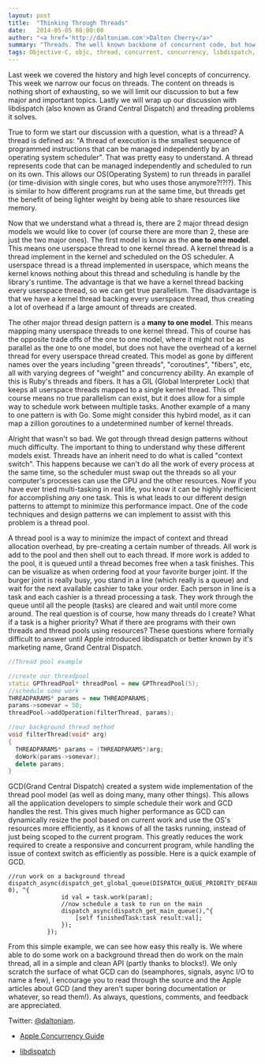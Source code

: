 ```yaml
---
layout: post
title:  "Thinking Through Threads"
date:   2014-05-05 08:00:00
author: "<a href='http://daltoniam.com'>Dalton Cherry</a>"
summary: "Threads. The well known backbone of concurrent code, but how much do we really know about them? This week we explore threads and their common design models, all leading up to our grand threading library, libdispatch."
tags: Objective-C, objc, thread, concurrent, concurrency, libdispatch, queue, pool
---
```


Last week we covered the history and high level concepts of concurrency. This week we narrow our focus on threads. The content on threads is nothing short of exhausting, so we will limit our discussion to but a few major and important topics. Lastly we will wrap up our discussion with libdispatch (also known as Grand Central Dispatch) and threading problems it solves.

True to form we start our discussion with a question, what is a thread? A thread is defined as: "A thread of execution is the smallest sequence of programmed instructions that can be managed independently by an operating system scheduler". That was pretty easy to understand. A thread represents code that can be managed independently and scheduled to run on its own. This allows our OS(Operating System) to run threads in parallel (or time-division with single cores, but who uses those anymore?!?!?). This is similar to how different programs run at the same time, but threads get the benefit of being lighter weight by being able to share resources like memory.

Now that we understand what a thread is, there are 2 major thread design models we would like to cover (of course there are more than 2, these are just the two major ones). The first model is know as the **one to one model**. This means one userspace thread to one kernel thread. A kernel thread is a thread implement in the kernel and scheduled on the OS scheduler. A userspace thread is a thread implemented in userspace, which means the kernel knows nothing about this thread and scheduling is handle by the library's runtime. The advantage is that we have a kernel thread backing every userspace thread, so we can get true parallelism. The disadvantage is that we have a kernel thread backing every userspace thread, thus creating a lot of overhead if a large amount of threads are created.

 The other major thread design pattern is a **many to one model**. This means mapping many userspace threads to one kernel thread. This of course has the opposite trade offs of the one to one model, where it might not be as parallel as the one to one model, but does not have the overhead of a kernel thread for every userspace thread created. This model as gone by different names over the years including "green threads", "coroutines", "fibers", etc, all with varying degrees of "weight" and concurrency ability. An example of this  is Ruby's threads and fibers. It has a GIL (Global Interpreter Lock) that keeps all userspace threads mapped to a single kernel thread. This of course means no true parallelism can exist, but it does allow for a simple way to schedule work between multiple tasks. Another example of a many to one pattern is with Go. Some might consider this hybird model, as it can map a zillion goroutines to a undetermined number of kernel threads.

 Alright that wasn't so bad. We got through thread design patterns without much difficulty. The important to thing to understand why these different models exist. Threads have an inherit need to do what is called "context switch". This happens because we can't do all the work of every process at the same time, so the scheduler must swap out the threads so all your computer's processes can use the CPU and the other resources. Now if you have ever tried multi-tasking in real life, you know it can be highly inefficient for accomplishing any one task. This is what leads to our different design patterns to attempt to minimize this performance impact. One of the code techniques and design patterns we can implement to assist with this problem is a thread pool.


 A thread pool is a way to minimize the impact of context and thread allocation overhead, by pre-creating a certain number of threads. All work is add to the pool and then shell out to each thread. If more work is added to the pool, it is queued until a thread becomes free when a task finishes. This can be visualize as when ordering food at your favorite burger joint. If the burger joint is really busy, you stand in a line (which really is a queue) and wait for the next available cashier to take your order. Each person in line is a task and each cashier is a thread processing a task. They work through the queue until all the people (tasks) are cleared and wait until more come around. The real question is of course, how many threads do I create? What if a task is a higher priority? What if there are programs with their own threads and thread pools using resources? These questions where formally difficult to answer until Apple introduced libdispatch or better known by it's marketing name, Grand Central Dispatch.

  ```c++
//Thread pool example

//create our threadpool
static GPThreadPool* threadPool = new GPThreadPool(5);
//schedule some work
THREADPARAMS* params = new THREADPARAMS;
params->somevar = 50;
threadPool->addOperation(filterThread, params);

//our background thread method
void filterThread(void* arg)
{
    THREADPARAMS* params = (THREADPARAMS*)arg;
    doWork(params->somevar);
    delete params;
}
 ```

 GCD(Grand Central Dispatch) created a system wide implementation of the thread pool model (as well as doing many, many other things). This allows all the application developers to simple schedule their work and GCD handles the rest. This gives much higher performance as GCD can dynamically resize the pool based on current work and use the OS's resources more efficiently, as it knows of all the tasks running, instead of just being scoped to the current program. This greatly reduces the work required to create a responsive and concurrent program, while handling the issue of context switch as efficiently as possible. Here is a quick example of GCD.

 ```objc
 //run work on a background thread
dispatch_async(dispatch_get_global_queue(DISPATCH_QUEUE_PRIORITY_DEFAULT, 0), ^{
                id val = task.work(param);
                //now schedule a task to run on the main
                dispatch_async(dispatch_get_main_queue(),^{
                    [self finishedTask:task result:val];
                });
            });
 ```

 From this simple example, we can see how easy this really is. We where able to do some work on a background thread then do work on the main thread, all in a simple and clean API (partly thanks to blocks!). We only scratch the surface of what GCD can do (seamphores, signals, async I/O to name a few), I encourage you to read through the source and the Apple articles about GCD (and they aren't super boring documentation or whatever, so read them!). As always, questions, comments, and feedback are appreciated.

 Twitter: [@daltoniam](https://twitter.com/daltoniam).

- [Apple Concurrency Guide](https://developer.apple.com/library/mac/documentation/General/Conceptual/ConcurrencyProgrammingGuide/Introduction/Introduction.html)

- [libdispatch](http://libdispatch.macosforge.org/)


